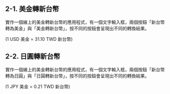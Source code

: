 ## 2-1. 美金轉新台幣

實作一個線上的美金轉新台幣的應用程式，有一個文字輸入框，兩個按鈕「新台幣轉為美金」與「美金轉新台幣」，按不同的按鈕會呈現出不同的轉換結果。

(1 USD 美金 = 31.10 TWD 新台幣)

## 2-2. 日圓轉新台幣

實作一個線上的美金轉新台幣的應用程式，有一個文字輸入框，兩個按鈕「新台幣轉為日圓」與「日圓轉新台幣」，按不同的按鈕會呈現出不同的轉換結果。

(1 JPY 美金 = 0.21 TWD 新台幣)
